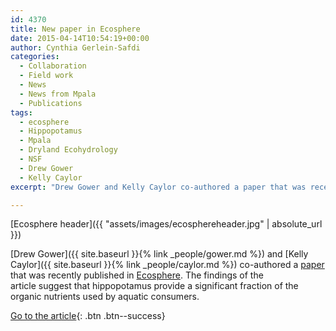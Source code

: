 ```yaml
---
id: 4370
title: New paper in Ecosphere
date: 2015-04-14T10:54:19+00:00
author: Cynthia Gerlein-Safdi
categories:
  - Collaboration
  - Field work
  - News
  - News from Mpala
  - Publications
tags:
  - ecosphere
  - Hippopotamus
  - Mpala
  - Dryland Ecohydrology
  - NSF
  - Drew Gower
  - Kelly Caylor
excerpt: "Drew Gower and Kelly Caylor co-authored a paper that was recently published in Ecosphere."

---
```

[Ecosphere header]({{ "assets/images/ecosphereheader.jpg" | absolute_url }})

[Drew Gower]({{ site.baseurl }}{% link _people/gower.md %}) and [Kelly Caylor]({{ site.baseurl }}{% link _people/caylor.md %}) co-authored a <a href="http://caylor.eri.ucsb.edu/portfolio-item/carbon-stable-isotopes-suggest-that-hippopotamus-vectored-nutrients-subsidize-aquatic-consumers-in-an-east-african-river/" target="_blank">paper</a> that was recently published in <a href="http://www.esajournals.org/loi/ecsp" target="_blank">Ecosphere</a>. <!--more-->The findings of the article suggest that hippopotamus provide a significant fraction of the organic nutrients used by aquatic consumers.

[Go to the article](http://www.esajournals.org/doi/full/10.1890/ES14-00514.1){: .btn .btn--success}
